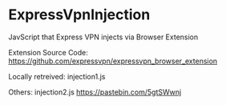 # ExpressVpnInjection
JavScript that Express VPN injects via Browser Extension 

Extension Source Code:
https://github.com/expressvpn/expressvpn_browser_extension

Locally retreived:
injection1.js

Others:
injection2.js
https://pastebin.com/5gtSWwnj
